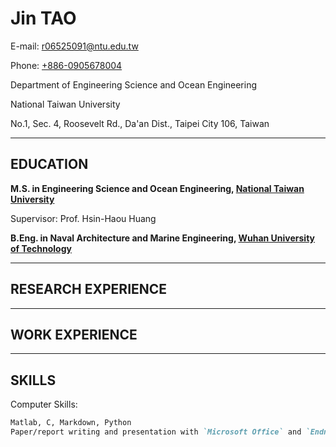 # Jin **TAO**

E-mail: <r06525091@ntu.edu.tw>

Phone: [+886-0905678004](tel://+886-0905678004)

Department of Engineering Science and Ocean Engineering

National Taiwan University

No.1, Sec. 4, Roosevelt Rd., Da'an Dist., Taipei City 106, Taiwan 

***

## EDUCATION

**M.S. in Engineering Science and Ocean Engineering, [National Taiwan University](http://www.ntu.edu.tw)**

Supervisor: Prof. Hsin-Haou Huang

**B.Eng. in Naval Architecture and Marine Engineering, [Wuhan University of Technology](http://www.whut.edu.cn)**

***

## RESEARCH EXPERIENCE

***

## WORK EXPERIENCE

***

## SKILLS

Computer Skills:

```markdown
Matlab, C, Markdown, Python
Paper/report writing and presentation with `Microsoft Office` and `Endnote`
```

